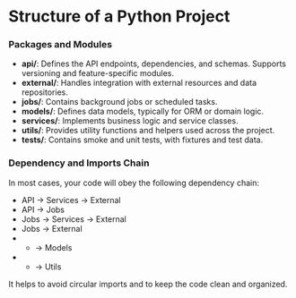
# Structure of a Python Project
### Packages and Modules

- **api/**: Defines the API endpoints, dependencies, and schemas. Supports versioning and feature-specific modules.
- **external/**: Handles integration with external resources and data repositories.
- **jobs/**: Contains background jobs or scheduled tasks.
- **models/**: Defines data models, typically for ORM or domain logic.
- **services/**: Implements business logic and service classes.
- **utils/**: Provides utility functions and helpers used across the project.
- **tests/**: Contains smoke and unit tests, with fixtures and test data.

### Dependency and Imports Chain

In most cases, your code will obey the following dependency chain:
 - API -> Services -> External
 - API -> Jobs
 - Jobs -> Services -> External
 - Jobs -> External
 - * -> Models
 - * -> Utils

It helps to avoid circular imports and to keep the code clean and organized.

